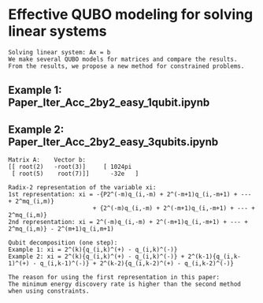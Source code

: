 # Effective QUBO modeling for solving linear systems
```
Solving linear system: Ax = b
We make several QUBO models for matrices and compare the results.
From the results, we propose a new method for constrained problems.
```
## Example 1: Paper_Iter_Acc_2by2_easy_1qubit.ipynb
## Example 2: Paper_Iter_Acc_2by2_easy_3qubits.ipynb
```
Matrix A:    Vector b:
[[ root(2)   -root(3)]     [ 1024pi  
 [ root(5)    root(7)]]      -32e   ]
```

```
Radix-2 representation of the variable xi: 
1st representation: xi = -{P2^(-m)q_(i,-m) + 2^(-m+1)q_(i,-m+1) + --- + 2^mq_(i,m)} 
                        + {2^(-m)q_(i,-m) + 2^(-m+1)q_(i,-m+1) + --- + 2^mq_(i,m)}
2nd representation: xi = 2^(-m)q_(i,-m) + 2^(-m+1)q_(i,-m+1) + --- + 2^mq_(i,m)} - 2^(m+1)q_(i,m+1)
```
```
Qubit decomposition (one step): 
Example 1: xi = 2^(k){q_(i,k)^(+) - q_(i,k)^(-)}
Example 2: xi = 2^(k){q_(i,k)^(+) - q_(i,k)^(-)} + 2^(k-1){q_(i,k-1)^(+) - q_(i,k-1)^(-)} + 2^(k-2){q_(i,k-2)^(+) - q_(i,k-2)^(-)} 
```
```
The reason for using the first representation in this paper: 
The minimum energy discovery rate is higher than the second method when using constraints.
```
